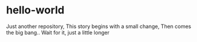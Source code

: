 # hello-world
Just another repository, 
This story begins with a small change, 
Then comes the big bang.. 
Wait for it, just a little longer
